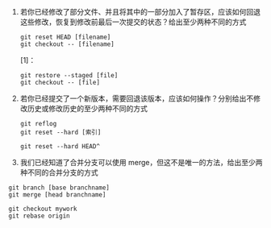 1. 若你已经修改了部分文件、并且将其中的一部分加入了暂存区，应该如何回退这些修改，恢复到修改前最后一次提交的状态？给出至少两种不同的方式

   ```
   git reset HEAD [filename]
   git checkout -- [filename]
   ```

   [1]：

   ```
   git restore --staged [file]
   git checkout -- [file]
   ```

   

2. 若你已经提交了一个新版本，需要回退该版本，应该如何操作？分别给出不修改历史或修改历史的至少两种不同的方式

   ```
   git reflog
   git reset --hard [索引]
   ```

   ```
   git reset --hard HEAD^
   ```

   

3. 我们已经知道了合并分支可以使用 merge，但这不是唯一的方法，给出至少两种不同的合并分支的方式

```
git branch [base branchname]
git merge [head branchname]
```

```
git checkout mywork
git rebase origin 
```

